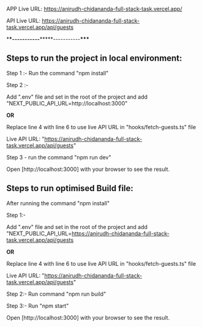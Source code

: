 APP Live URL: https://anirudh-chidananda-full-stack-task.vercel.app/

API Live URL: https://anirudh-chidananda-full-stack-task.vercel.app/api/guests

\***\*-----------**\*****-----------**\*\*\***

## Steps to run the project in local environment:

Step 1 :- Run the command "npm install"

Step 2 :-

Add ".env" file and set in the root of the project and add "NEXT_PUBLIC_API_URL=http://localhost:3000"

**OR**

Replace line 4 with line 6 to use live API URL in "hooks/fetch-guests.ts" file

Live API URL: "https://anirudh-chidananda-full-stack-task.vercel.app/api/guests"

Step 3 - run the command "npm run dev"

Open [http://localhost:3000] with your browser to see the result.

## Steps to run optimised Build file:

After running the command "npm install"

Step 1:-

Add ".env" file and set in the root of the project and add "NEXT_PUBLIC_API_URL=https://anirudh-chidananda-full-stack-task.vercel.app/api/guests

**OR**

Replace line 4 with line 6 to use live API URL in "hooks/fetch-guests.ts" file

Live API URL: "https://anirudh-chidananda-full-stack-task.vercel.app/api/guests"

Step 2:- Run command "npm run build"

Step 3:- Run "npm start"

Open [http://localhost:3000] with your browser to see the result.
